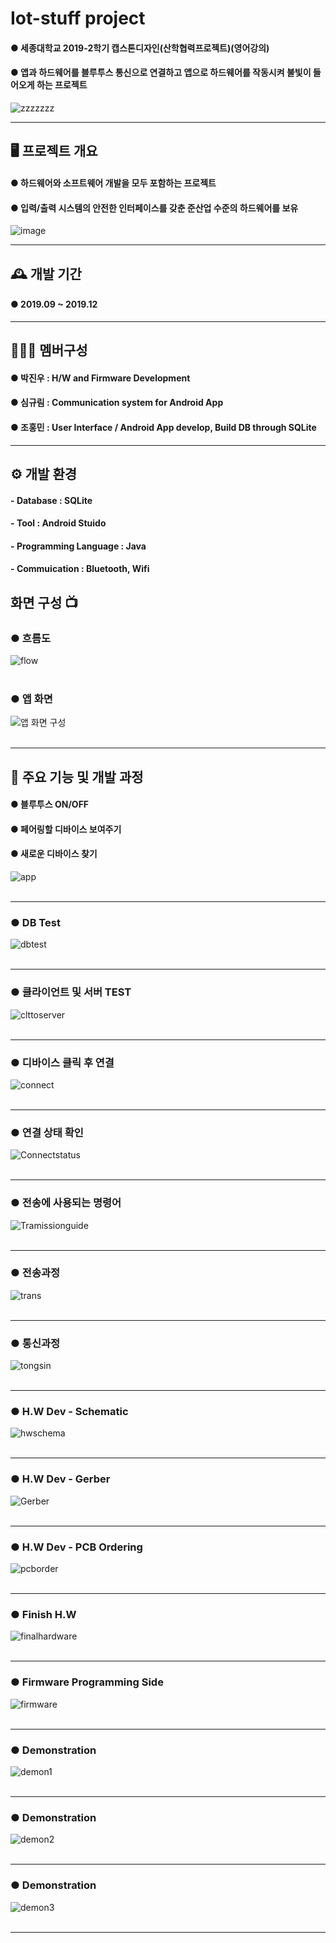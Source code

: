 # Iot-stuff project  
#### ● 세종대학교 2019-2학기 캡스톤디자인(산학협력프로젝트)(영어강의) <br>
#### ● 앱과 하드웨어를 블루투스 통신으로 연결하고 앱으로 하드웨어를 작동시켜 불빛이 들어오게 하는 프로젝트    
![zzzzzzz](https://github.com/devopingz/Iot-stuff/assets/56243414/307fa07b-9ed2-4668-b3d2-fb68ce46ca48)

---
## 🖥️ 프로젝트 개요
#### ● 하드웨어와 소프트웨어 개발을 모두 포함하는 프로젝트<br>
#### ● 입력/출력 시스템의 안전한 인터페이스를 갖춘 준산업 수준의 하드웨어를 보유<br>
![image](https://github.com/devopingz/Iot-stuff/assets/56243414/d225d055-611f-48d0-ab02-fc9a2683333f)
<br>

---
## 🕰️ 개발 기간
#### ● 2019.09 ~ 2019.12

---
## 🧑‍🤝‍🧑 멤버구성
#### ● 박진우 : H/W and Firmware Development
#### ● 심규림 : Communication system for Android App
#### ● 조홍민 : User Interface / Android App develop, Build DB through SQLite 
---

## ⚙️ 개발 환경
#### - **Database** : SQLite
#### - **Tool** : Android Stuido
#### - **Programming Language** : Java
#### - **Commuication** : Bluetooth, Wifi

## 화면 구성 📺
### ● 흐름도
![flow](https://github.com/devopingz/Iot-stuff/assets/56243414/4c0e2dbf-3970-4684-a978-afae9aacb100)</br></br>
### ● 앱 화면
![앱 화면 구성](https://github.com/devopingz/Iot-stuff/assets/56243414/174e5255-212d-46ff-97ba-aa922e5e4234)</br></br>

---
## 📌 주요 기능 및 개발 과정
#### ● 블루투스 ON/OFF
#### ● 페어링할 디바이스 보여주기
#### ● 새로운 디바이스 찾기
![app](https://github.com/devopingz/Iot-stuff/assets/56243414/d428246b-4619-4fcd-8d93-8b115950ff31)
</br></br>

---
### ● DB Test
![dbtest](https://github.com/devopingz/Iot-stuff/assets/56243414/8979e73a-c742-4148-a330-b2fa90b65f0c)
</br></br>

---
### ● 클라이언트 및 서버 TEST
![clttoserver](https://github.com/devopingz/Iot-stuff/assets/56243414/b0dc0e85-80cc-4717-bf8c-64320664b422)
</br></br>

---
### ● 디바이스 클릭 후 연결
![connect](https://github.com/devopingz/Iot-stuff/assets/56243414/ab8a9bbf-04a5-48c2-a08e-834bccdbb778)
</br></br>

---
### ● 연결 상태 확인
![Connectstatus](https://github.com/devopingz/Iot-stuff/assets/56243414/5beeccd4-5a57-4ee1-954f-9d9784d9ea93)
</br></br>

---
### ● 전송에 사용되는 명령어
![Tramissionguide](https://github.com/devopingz/Iot-stuff/assets/56243414/8317157c-bb84-46e6-a875-378119a55762)
</br></br>

---
### ● 전송과정
![trans](https://github.com/devopingz/Iot-stuff/assets/56243414/7e8cab69-9f41-441f-8f74-7fe07144789b)
</br></br>

---
### ● 통신과정
![tongsin](https://github.com/devopingz/Iot-stuff/assets/56243414/c232a2af-b02e-436b-a009-4c5396845108)
</br></br>

---
### ● H.W Dev - Schematic
![hwschema](https://github.com/devopingz/Iot-stuff/assets/56243414/977d338a-28eb-47ba-b0eb-2142ccd9805b)
</br></br>

---
### ● H.W Dev - Gerber
![Gerber](https://github.com/devopingz/Iot-stuff/assets/56243414/e0f110af-cf62-4f31-8e06-08848544f402)
</br></br>

---
### ● H.W Dev - PCB Ordering
![pcborder](https://github.com/devopingz/Iot-stuff/assets/56243414/ca2009ee-b95e-4101-b79e-93394e8dd3cd)
</br></br>

---
### ● Finish H.W
![finalhardware](https://github.com/devopingz/Iot-stuff/assets/56243414/caeb1f07-0dcf-415c-ba4d-ed6b8a1478d2)
</br></br>

---
### ● Firmware Programming Side
![firmware](https://github.com/devopingz/Iot-stuff/assets/56243414/777c83ea-0da5-4a83-87e3-94fd5551e90b)
</br></br>

---
### ● Demonstration
![demon1](https://github.com/devopingz/Iot-stuff/assets/56243414/445808fd-9f04-4705-9385-c4570961ed87)
</br></br>

---
### ● Demonstration
![demon2](https://github.com/devopingz/Iot-stuff/assets/56243414/045ab9cd-5f3f-47af-8b42-ab461dad32b9)
</br></br>

---
### ● Demonstration
![demon3](https://github.com/devopingz/Iot-stuff/assets/56243414/3974448a-5df8-4d90-81fb-a7f88dab92cc)
</br></br>

---
